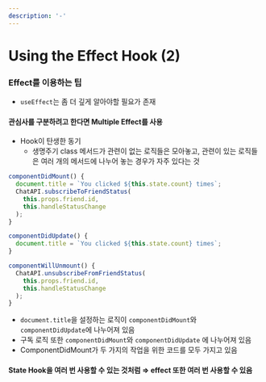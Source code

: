 ```yaml
---
description: '-'
---
```


# Using the Effect Hook (2)

### Effect를 이용하는 팁

* `useEffect`는 좀 더 깊게 알아야할 필요가 존재

#### 관심사를 구분하려고 한다면 Multiple Effect를 사용

* Hook이 탄생한 동기
  * 생명주기 class 메서드가 관련이 없는 로직들은 모아놓고, 관련이 있는 로직들은 여러 개의 메서드에 나누어 놓는 경우가 자주 있다는 것

```jsx
componentDidMount() {
  document.title = `You clicked ${this.state.count} times`;
  ChatAPI.subscribeToFriendStatus(
    this.props.friend.id,
    this.handleStatusChange
  );
}

componentDidUpdate() {
  document.title = `You clicked ${this.state.count} times`;
}

componentWillUnmount() {
  ChatAPI.unsubscribeFromFriendStatus(
    this.props.friend.id,
    this.handleStatusChange
  );
}
```

* `document.title`을 설정하는 로직이 `componentDidMount`와 `componentDidUpdate`에 나누어져 있음
* 구독 로직 또한 `componentDidMount`와 `componentDidUpdate` 에 나누어져 있음
* ComponentDidMount가 두 가지의 작업을 위한 코드를 모두 가지고 있음

#### State Hook을 여러 번 사용할 수 있는 것처럼 ⇒ effect 또한 여러 번 사용할 수 있음
